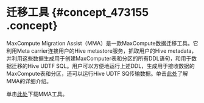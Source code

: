 # 迁移工具 {#concept_473155 .concept}

MaxCompute Migration Assist（MMA）是一款MaxCompute数据迁移工具。它利用Meta carrier连接用户的Hive metastore服务，抓取用户的Hive metadata，并利用这些数据生成用于创建MaxComputer表和分区的所有DDL语句，和用于数据迁移的Hive UDTF SQL。用户可以方便地运行上述DDL，生成用于接收数据的MaxCompute表和分区，还可以运行Hive UDTF SQ传输数据。单击[此处](http://docs-aliyun.cn-hangzhou.oss.aliyun-inc.com/assets/attach/121026/cn_zh/1559612460352/MMA%E5%B7%A5%E5%85%B7%E4%BB%8B%E7%BB%8D%E7%AE%80%E5%8C%96%E7%89%88v2.6.1.docx)了解MMA的详细介绍。

单击[此处](https://odps-data-carrier.oss-cn-beijing.aliyuncs.com/odps-data-carrier.zip)下载MMA工具。

